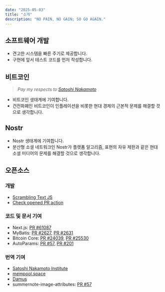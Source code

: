 ```yaml
---
date: "2025-05-03"
title: "소개"
description: "NO PAIN, NO GAIN; SO GO AGAIN."
---
```


## 소프트웨어 개발

- 견고한 시스템을 빠른 주기로 제공합니다.
- 구현에 앞서 테스트 코드를 먼저 작성합니다.

## 비트코인

> *Pay my respects to [Satoshi Nakamoto](https://bitcoin.org/bitcoin.pdf)*

- 비트코인 생태계에 기여합니다.
- 건전화폐인 비트코인이 인플레이션을 비롯한 현대 경제의 근본적 문제를 해결할 것으로 생각합니다.

## Nostr

- Nostr 생태계에 기여합니다.
- 분산형 소셜 네트워크인 Nostr가 플랫폼 알고리즘, 표현의 자유 제한과 같은 현대 소셜 미디어의 문제를 해결할 것으로 생각합니다.

## 오픈소스

### 개발

* [Scrambling Text JS](https://github.com/sogoagain/scrambling-text-js)
* [Check opened PR action](https://github.com/sogoagain/check-opened-pr-action)

### 코드 및 문서 기여

* Next.js: [PR #61087](https://github.com/vercel/next.js/pull/61087)
* MyBatis: [PR #2627](https://github.com/mybatis/mybatis-3/pull/2627), [PR #2631](https://github.com/mybatis/mybatis-3/pull/2631)
* Bitcoin Core: [PR #24039](https://github.com/bitcoin/bitcoin/pull/24039), [PR #25530](https://github.com/bitcoin/bitcoin/pull/25530)
* AutoParams: [PR #57](https://github.com/AutoParams/AutoParams/pull/57), [PR #201](https://github.com/AutoParams/AutoParams/pull/201)

### 번역 기여

* [Satoshi Nakamoto Institute](https://nakamotoinstitute.org/ko)
* [mempool.space](https://mempool.space/ko)
* [Damus](https://github.com/damus-io/damus)
* summernote-image-attributes: [PR #57](https://github.com/DennisSuitters/summernote-image-attributes/pull/57)
